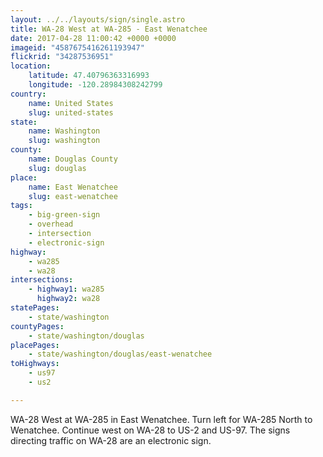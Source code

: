 ```yaml
---
layout: ../../layouts/sign/single.astro
title: WA-28 West at WA-285 - East Wenatchee
date: 2017-04-28 11:00:42 +0000 +0000
imageid: "4587675416261193947"
flickrid: "34287536951"
location:
    latitude: 47.40796363316993
    longitude: -120.28984308242799
country:
    name: United States
    slug: united-states
state:
    name: Washington
    slug: washington
county:
    name: Douglas County
    slug: douglas
place:
    name: East Wenatchee
    slug: east-wenatchee
tags:
    - big-green-sign
    - overhead
    - intersection
    - electronic-sign
highway:
    - wa285
    - wa28
intersections:
    - highway1: wa285
      highway2: wa28
statePages:
    - state/washington
countyPages:
    - state/washington/douglas
placePages:
    - state/washington/douglas/east-wenatchee
toHighways:
    - us97
    - us2

---
```

WA-28 West at WA-285 in East Wenatchee.  Turn left for WA-285 North to Wenatchee.  Continue west on WA-28 to US-2 and US-97.  The signs directing traffic on WA-28 are an electronic sign.